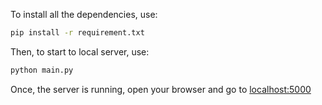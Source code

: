 To install all the dependencies, use:

```bash
pip install -r requirement.txt
```

Then, to start to local server, use:

```bash
python main.py
```

Once, the server is running, open your browser and go to [localhost:5000](localhost:5000)
